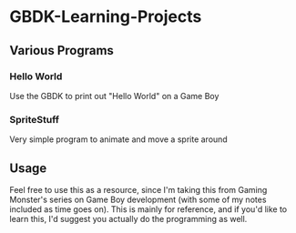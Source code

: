 # GBDK-Learning-Projects

## Various Programs

### Hello World
Use the GBDK to print out "Hello World" on a Game Boy
### SpriteStuff
Very simple program to animate and move a sprite around

## Usage
Feel free to use this as a resource, since I'm taking this from Gaming Monster's series on Game Boy development (with some of my notes included as time goes on). This is mainly for reference, and if you'd like to learn this, I'd suggest you actually do the programming as well.
